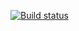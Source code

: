 [![Build status](https://ci.appveyor.com/api/projects/status/sabb455rwefslek6?svg=true)](https://ci.appveyor.com/project/Antyfeev96/ahj-html-forms)
